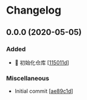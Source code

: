 # Changelog

<a name="0.0.0"></a>

## 0.0.0 (2020-05-05)

### Added

- 🎉 初始化仓库 [[115011d](https://github.com/MeidanFE/face-show/commit/115011dd108116bd1ffeffb8c2c3443e15276279)]

### Miscellaneous

- Initial commit [[ae89c1d](https://github.com/MeidanFE/face-show/commit/ae89c1d22137f3810e0e17a63bc1b7a61a881743)]
